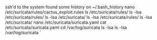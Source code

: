 
ssh'd to the system
found some history on ~/.bash_history
	nano /etc/suricata/rules/cactus_exploit.rules
	ls /etc/suricata/rules/
	ls -lsa /etc/suricata/rules/
	ls -lsa /etc/suricata/
	ls -lsa /etc/suricata/rules/
	ls -lsa /etc/suricata/
	nano /etc/suricata/suricata.yaml 
	cat /etc/suricata/suricata.yaml 
	cd /var/log/suricata
	ls -lsa
	ls -lsa /var/log/suricata
`
